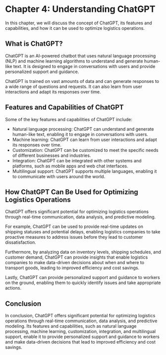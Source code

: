 Chapter 4: Understanding ChatGPT
================================

In this chapter, we will discuss the concept of ChatGPT, its features and capabilities, and how it can be used to optimize logistics operations.

What is ChatGPT?
----------------

ChatGPT is an AI-powered chatbot that uses natural language processing (NLP) and machine learning algorithms to understand and generate human-like text. It is designed to engage in conversations with users and provide personalized support and guidance.

ChatGPT is trained on vast amounts of data and can generate responses to a wide range of questions and requests. It can also learn from user interactions and adapt its responses over time.

Features and Capabilities of ChatGPT
------------------------------------

Some of the key features and capabilities of ChatGPT include:

* Natural language processing: ChatGPT can understand and generate human-like text, enabling it to engage in conversations with users.
* Machine learning: ChatGPT can learn from user interactions and adapt its responses over time.
* Customization: ChatGPT can be customized to meet the specific needs of different businesses and industries.
* Integration: ChatGPT can be integrated with other systems and platforms, such as mobile apps and web chat interfaces.
* Multilingual support: ChatGPT supports multiple languages, enabling it to communicate with users around the world.

How ChatGPT Can Be Used for Optimizing Logistics Operations
-----------------------------------------------------------

ChatGPT offers significant potential for optimizing logistics operations through real-time communication, data analysis, and predictive modeling.

For example, ChatGPT can be used to provide real-time updates on shipping statuses and potential delays, enabling logistics companies to take proactive measures to address issues before they lead to customer dissatisfaction.

Furthermore, by analyzing data on inventory levels, shipping schedules, and customer demand, ChatGPT can provide insights that enable logistics companies to make data-driven decisions about when and where to transport goods, leading to improved efficiency and cost savings.

Lastly, ChatGPT can provide personalized support and guidance to workers on the ground, enabling them to quickly identify issues and take appropriate actions.

Conclusion
----------

In conclusion, ChatGPT offers significant potential for optimizing logistics operations through real-time communication, data analysis, and predictive modeling. Its features and capabilities, such as natural language processing, machine learning, customization, integration, and multilingual support, enable it to provide personalized support and guidance to workers and make data-driven decisions that lead to improved efficiency and cost savings.
